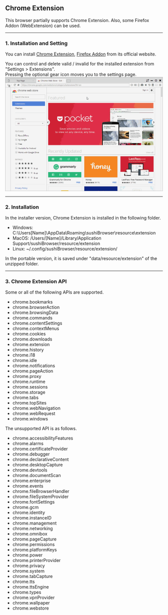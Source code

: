 ## Chrome Extension

This browser partially supports Chrome Extension. Also, some Firefox Addon (WebExtension) can be used.    

*********

### 1. Installation and Setting

You can install [Chrome Extension](https://chrome.google.com/webstore/category/extensions), [Firefox Addon](https://addons.mozilla.org/) from its official website.  

You can control and delete valid / invalid for the installed extension from "Settings > Extensions".  
Pressing the optional gear icon moves you to the settings page.
![extension](img/extension.gif)

*********

### 2. Installation
In the installer version, Chrome Extension is installed in the following folder.  

- Windows: C:\Users[Name]\AppData\Roaming\sushiBrowser\resource\extension
- MacOS: /Users/[Name]/Library/Application Support/sushiBrowser/resource/extension
- Linux: ~/.config/sushiBrowser/resource/extension/

In the portable version, it is saved under "data/resource/extension" of the unzipped folder.

*********


### 3. Chrome Extension API
Some or all of the following APIs are supported.

- chrome.bookmarks
- chrome.browserAction
- chrome.browsingData
- chrome.commands
- chrome.contentSettings
- chrome.contextMenus
- chrome.cookies
- chrome.downloads
- chrome.extension
- chrome.history
- chrome.i18
- chrome.idle
- chrome.notifications
- chrome.pageAction
- chrome.proxy
- chrome.runtime
- chrome.sessions
- chrome.storage
- chrome.tabs
- chrome.topSites
- chrome.webNavigation
- chrome.webRequest
- chrome.windows


The unsupported API is as follows.

- chrome.accessibilityFeatures
- chrome.alarms
- chrome.certificateProvider
- chrome.debugger
- chrome.declarativeContent
- chrome.desktopCapture
- chrome.devtools
- chrome.documentScan
- chrome.enterprise
- chrome.events
- chrome.fileBrowserHandler
- chrome.fileSystemProvider
- chrome.fontSettings
- chrome.gcm
- chrome.identity
- chrome.instanceID
- chrome.management
- chrome.networking
- chrome.omnibox
- chrome.pageCapture
- chrome.permissions
- chrome.platformKeys
- chrome.power
- chrome.printerProvider
- chrome.privacy
- chrome.system
- chrome.tabCapture
- chrome.tts
- chrome.ttsEngine
- chrome.types
- chrome.vpnProvider
- chrome.wallpaper
- chrome.webstore
